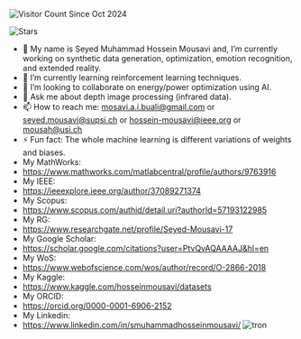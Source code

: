 ![Visitor Count](https://visitor-badge.laobi.icu/badge?page_id=username.username) Since Oct 2024

![Stars](https://img.shields.io/github/stars/SeyedMuhammadHosseinMousavi?affiliations=OWNER%2CCOLLABORATOR&style=social)




- 🔭 My name is Seyed Muhammad Hossein Mousavi and, I’m currently working on synthetic data generation, optimization, emotion recognition, and extended reality. 
- 🌱 I’m currently learning reinforcement learning techniques.
- 👯 I’m looking to collaborate on energy/power optimization using AI. 
- 💬 Ask me about depth image processing (infrared data).
- 📫 How to reach me: mosavi.a.i.buali@gmail.com or seyed.mousavi@supsi.ch or hossein-mousavi@ieee.org or mousah@usi.ch
- ⚡ Fun fact: The whole machine learning is different variations of weights and biases. 
- My MathWorks:
- https://www.mathworks.com/matlabcentral/profile/authors/9763916
- My IEEE:
- https://ieeexplore.ieee.org/author/37089271374
- My Scopus:
- https://www.scopus.com/authid/detail.uri?authorId=57193122985
- My RG:
- https://www.researchgate.net/profile/Seyed-Mousavi-17
- My Google Scholar:
- https://scholar.google.com/citations?user=PtvQvAQAAAAJ&hl=en
- My WoS:
- https://www.webofscience.com/wos/author/record/O-2866-2018
- My Kaggle:
- https://www.kaggle.com/hosseinmousavi/datasets
- My ORCID:
- https://orcid.org/0000-0001-6906-2152
- My Linkedin:
- https://www.linkedin.com/in/smuhammadhosseinmousavi/
![tron](https://user-images.githubusercontent.com/11339420/209621480-5ead20ff-595b-4435-a807-9d3a4e446481.gif)
